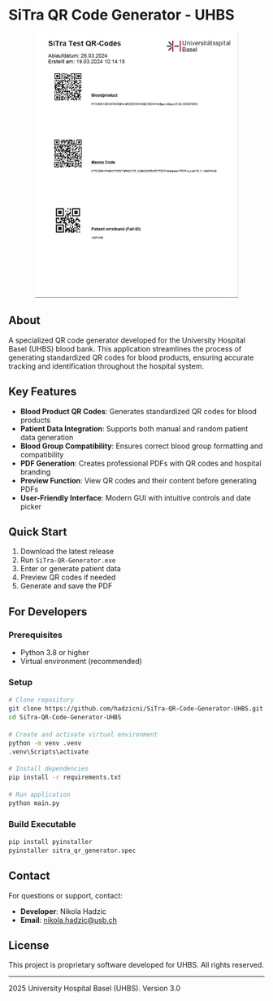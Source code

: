 # SiTra QR Code Generator - UHBS

<p align="center">
<img src="app_screenshot_qr.jpg" width="400" height="520">
</p>

## About
A specialized QR code generator developed for the University Hospital Basel (UHBS) blood bank. This application streamlines the process of generating standardized QR codes for blood products, ensuring accurate tracking and identification throughout the hospital system.

## Key Features
- **Blood Product QR Codes**: Generates standardized QR codes for blood products
- **Patient Data Integration**: Supports both manual and random patient data generation
- **Blood Group Compatibility**: Ensures correct blood group formatting and compatibility
- **PDF Generation**: Creates professional PDFs with QR codes and hospital branding
- **Preview Function**: View QR codes and their content before generating PDFs
- **User-Friendly Interface**: Modern GUI with intuitive controls and date picker

## Quick Start
1. Download the latest release
2. Run `SiTra-QR-Generator.exe`
3. Enter or generate patient data
4. Preview QR codes if needed
5. Generate and save the PDF

## For Developers

### Prerequisites
- Python 3.8 or higher
- Virtual environment (recommended)

### Setup
```bash
# Clone repository
git clone https://github.com/hadzicni/SiTra-QR-Code-Generator-UHBS.git
cd SiTra-QR-Code-Generator-UHBS

# Create and activate virtual environment
python -m venv .venv
.venv\Scripts\activate

# Install dependencies
pip install -r requirements.txt

# Run application
python main.py
```

### Build Executable
```bash
pip install pyinstaller
pyinstaller sitra_qr_generator.spec
```

## Contact
For questions or support, contact:
- **Developer**: Nikola Hadzic
- **Email**: nikola.hadzic@usb.ch

## License
This project is proprietary software developed for UHBS. All rights reserved.

---
 2025 University Hospital Basel (UHBS). Version 3.0
